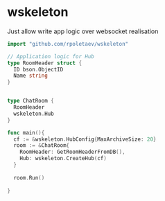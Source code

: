 # wskeleton
Just allow write app logic over websocket realisation

```Go
import "github.com/rpoletaev/wskeleton"

// Application logic for Hub
type RoomHeader struct {
  ID bson.ObjectID
  Name string
}


type ChatRoom {
  RoomHeader
  wskeleton.Hub
}

func main(){
  cf := &wskeleton.HubConfig{MaxArchiveSize: 20}
  room := &ChatRoom{
    RoomHeader: GetRoomHeaderFromDB(),
    Hub: wskeleton.CreateHub(cf)
  }
  
  room.Run()
  
}
```
